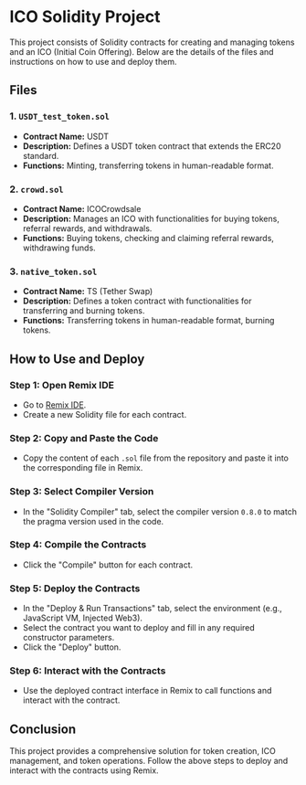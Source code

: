 # ICO Solidity Project

This project consists of Solidity contracts for creating and managing tokens and an ICO (Initial Coin Offering). Below are the details of the files and instructions on how to use and deploy them.

## Files

### 1. `USDT_test_token.sol`
- **Contract Name:** USDT
- **Description:** Defines a USDT token contract that extends the ERC20 standard.
- **Functions:** Minting, transferring tokens in human-readable format.

### 2. `crowd.sol`
- **Contract Name:** ICOCrowdsale
- **Description:** Manages an ICO with functionalities for buying tokens, referral rewards, and withdrawals.
- **Functions:** Buying tokens, checking and claiming referral rewards, withdrawing funds.

### 3. `native_token.sol`
- **Contract Name:** TS (Tether Swap)
- **Description:** Defines a token contract with functionalities for transferring and burning tokens.
- **Functions:** Transferring tokens in human-readable format, burning tokens.

## How to Use and Deploy

### Step 1: Open Remix IDE
- Go to [Remix IDE](https://remix.ethereum.org/).
- Create a new Solidity file for each contract.

### Step 2: Copy and Paste the Code
- Copy the content of each `.sol` file from the repository and paste it into the corresponding file in Remix.

### Step 3: Select Compiler Version
- In the "Solidity Compiler" tab, select the compiler version `0.8.0` to match the pragma version used in the code.

### Step 4: Compile the Contracts
- Click the "Compile" button for each contract.

### Step 5: Deploy the Contracts
- In the "Deploy & Run Transactions" tab, select the environment (e.g., JavaScript VM, Injected Web3).
- Select the contract you want to deploy and fill in any required constructor parameters.
- Click the "Deploy" button.

### Step 6: Interact with the Contracts
- Use the deployed contract interface in Remix to call functions and interact with the contract.

## Conclusion

This project provides a comprehensive solution for token creation, ICO management, and token operations. Follow the above steps to deploy and interact with the contracts using Remix.
